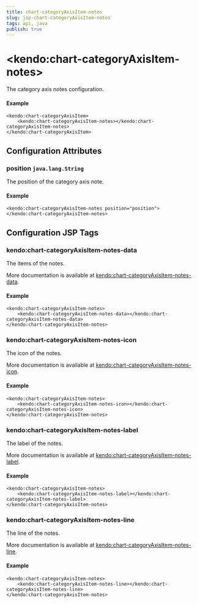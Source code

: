```yaml
---
title: chart-categoryAxisItem-notes
slug: jsp-chart-categoryAxisItem-notes
tags: api, java
publish: true
---
```


# \<kendo:chart-categoryAxisItem-notes\>

The category axis notes configuration.

#### Example
    <kendo:chart-categoryAxisItem>
        <kendo:chart-categoryAxisItem-notes></kendo:chart-categoryAxisItem-notes>
    </kendo:chart-categoryAxisItem>

## Configuration Attributes

### position `java.lang.String`

The position of the category axis note.

#### Example
    <kendo:chart-categoryAxisItem-notes position="position">
    </kendo:chart-categoryAxisItem-notes>


##  Configuration JSP Tags

### kendo:chart-categoryAxisItem-notes-data

The items of the notes.

More documentation is available at [kendo:chart-categoryAxisItem-notes-data](/api/wrappers/jsp/chart/categoryaxisitem-notes-data).

#### Example

    <kendo:chart-categoryAxisItem-notes>
        <kendo:chart-categoryAxisItem-notes-data></kendo:chart-categoryAxisItem-notes-data>
    </kendo:chart-categoryAxisItem-notes>

### kendo:chart-categoryAxisItem-notes-icon

The icon of the notes.

More documentation is available at [kendo:chart-categoryAxisItem-notes-icon](/api/wrappers/jsp/chart/categoryaxisitem-notes-icon).

#### Example

    <kendo:chart-categoryAxisItem-notes>
        <kendo:chart-categoryAxisItem-notes-icon></kendo:chart-categoryAxisItem-notes-icon>
    </kendo:chart-categoryAxisItem-notes>

### kendo:chart-categoryAxisItem-notes-label

The label of the notes.

More documentation is available at [kendo:chart-categoryAxisItem-notes-label](/api/wrappers/jsp/chart/categoryaxisitem-notes-label).

#### Example

    <kendo:chart-categoryAxisItem-notes>
        <kendo:chart-categoryAxisItem-notes-label></kendo:chart-categoryAxisItem-notes-label>
    </kendo:chart-categoryAxisItem-notes>

### kendo:chart-categoryAxisItem-notes-line

The line of the notes.

More documentation is available at [kendo:chart-categoryAxisItem-notes-line](/api/wrappers/jsp/chart/categoryaxisitem-notes-line).

#### Example

    <kendo:chart-categoryAxisItem-notes>
        <kendo:chart-categoryAxisItem-notes-line></kendo:chart-categoryAxisItem-notes-line>
    </kendo:chart-categoryAxisItem-notes>

